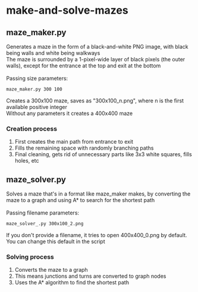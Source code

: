 # make-and-solve-mazes
## maze_maker.py
Generates a maze in the form of a black-and-white PNG image, with black being walls and white being walkways<br>
The maze is surrounded by a 1-pixel-wide layer of black pixels (the outer walls), except for the entrance at the top and exit at the bottom<br><br>
Passing size parameters:

```bash
maze_maker.py 300 100
```
Creates a 300x100 maze, saves as "300x100_n.png", where n is the first available positive integer<br>
Without any parameters it creates a 400x400 maze

### Creation process
1. First creates the main path from entrance to exit
2. Fills the remaining space with randomly branching paths
3. Final cleaning, gets rid of unnecessary parts like 3x3 white squares, fills holes, etc


## maze_solver.py
Solves a maze that's in a format like maze_maker makes, by converting the maze to a graph and using A* to search for the shortest path<br><br>
Passing filename parameters:

```bash
maze_solver_.py 300x100_2.png
```
If you don't provide a filename, it tries to open 400x400_0.png by default. You can change this default in the script

### Solving process

1. Converts the maze to a graph
2. This means junctions and turns are converted to graph nodes
3. Uses the A* algorithm to find the shortest path 
